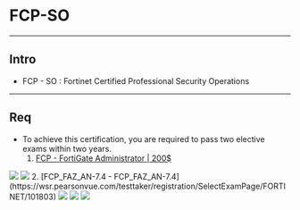 # FCP-SO

---

## Intro
* FCP - SO : Fortinet Certified Professional
Security Operations

---

## Req
* To achieve this certification, you are required to pass two elective exams within two years.
  1. [FCP - FortiGate Administrator | 200$](https://wsr.pearsonvue.com/testtaker/registration/SelectExamOptionsPage/FORTINET?conversationId=101177)
<img src="https://i.imgur.com/upSllBD.png">
<img src="https://i.imgur.com/ejt2Kk0.png">
  2. [FCP_FAZ_AN-7.4 - FCP_FAZ_AN-7.4](https://wsr.pearsonvue.com/testtaker/registration/SelectExamPage/FORTINET/101803)
<img src="https://i.imgur.com/0wJ12Eh.png">
<img src="https://i.imgur.com/thsHiBu.png">
<img src="https://i.imgur.com/yXgtKqg.png">
